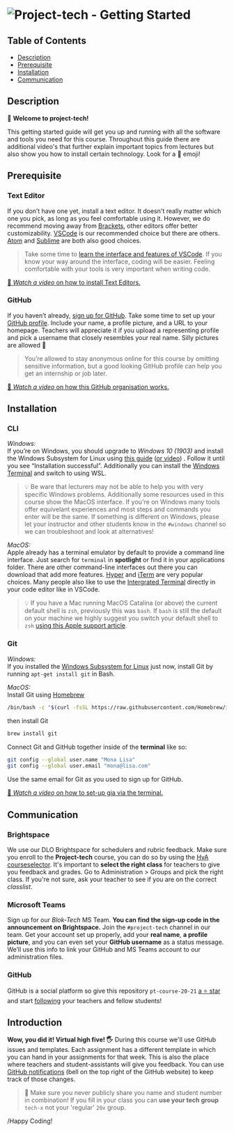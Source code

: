 # ![Project-tech - Getting Started][banner-guide]

## Table of Contents

*   [Description](#description)
*   [Prerequisite](#Prerequisite)
*   [Installation](#installation)
*   [Communication](#communication)

## Description

👋 **Welcome to project-tech!** 

This getting started guide will get you up and running with all the software and tools you need for this course. Throughout this guide there are additional video's that further explain important topics from lectures but also show you how to install certain technology. Look for a 🎦 emoji!

## Prerequisite

### Text Editor

If you don’t have one yet, install a text editor. It doesn't really matter which one you pick, as long as you feel comfortable using it. However, we do recommend moving away from [Brackets](http://brackets.io/), other editors offer better customizability. [VSCode](https://code.visualstudio.com/) is our recommended choice but there are others.  [Atom](https://atom.io) and [Sublime](https://www.sublimetext.com) are both also good choices. 

> Take some time to [learn the interface and features of VSCode][learnvs]. If you know your way around the interface, coding will be easier. Feeling comfortable with your tools is very important when writing code.

[🎦 _Watch a video_ on how to install Text Editors.][videotext]

### GitHub

If you haven’t already, [sign up for
GitHub](https://help.github.com/articles/signing-up-for-a-new-github-account/). Take some time to set up your [GitHub profile](https://github.com/settings/profile).
Include your name, a profile picture, and a URL to your homepage. Teachers will appreciate it if you upload a representing profile and pick a username that closely resembles your real name. Silly pictures are allowed 🤪

> You’re allowed to stay anonymous online for this course by omitting sensitive information, but a good looking GitHub profile can help you get an internship or job later. 

[🎦 _Watch a video_ on how this GitHub organisation works.][videoorg]

## Installation

### CLI

*Windows:*  
If you’re on Windows, you should upgrade to _Windows 10 (1903)_ and install the Windows Subsystem for Linux using [this guide](https://www.howtogeek.com/249966/how-to-install-and-use-the-linux-bash-shell-on-windows-10/) ([or video](https://www.youtube.com/watch?v=Cvrqmq9A3tA))
. Follow it until you see “Installation successful”. Additionally you can install the [Windows Terminal][terminal] and switch to using WSL.

> 💡 Be ware that lecturers may not be able to help you with very specific Windows problems. Additionally some resources used in this course show the MacOS interface. If you're on Windows many tools offer equivelant experiences and most steps and commands you enter will be the same. If something is different on Windows, please let your instructor and other students know in the `#windows` channel so we can troubleshoot and look at alternatives!

*MacOS:*  
Apple already has a terminal emulator by default to provide a command line interface. Just search for `terminal` in **spotlight** or find it in your applications folder. There are other command-line interfaces out there you can download that add more features. [Hyper](https://hyper.is/) and [iTerm](https://iterm2.com/) are very popular choices. Many people also like to use the [Intergrated Terminal](https://code.visualstudio.com/docs/editor/integrated-terminal) directly in your code editor like in VSCode.

> 💡 If you have a Mac running MacOS Catalina (or above) the current default shell is `zsh`, previously this was `bash`. If `bash` is still the default on your machine we highly suggest you switch your default shell to `zsh` [using this Apple support article](https://support.apple.com/en-us/HT208050).

### Git

*Windows:*  
If you installed the [Windows Subsystem for Linux](#subshell) just now, install Git by running `apt-get install git` in Bash.

*MacOS:*  
Install Git using [Homebrew](https://brew.sh/)

```sh
/bin/bash -c "$(curl -fsSL https://raw.githubusercontent.com/Homebrew/install/HEAD/install.sh)"
```

then install Git

```sh
brew install git
```

Connect Git and GitHub together inside of the **terminal** like so:

```sh
git config --global user.name "Mona Lisa"
git config --global user.email "mona@lisa.com"
```

Use the same email for Git as you used to sign up for GitHub.

[🎦 _Watch a video_ on how to set-up gia via the terminal.][videogit]


## Communication

### Brightspace

We use our DLO Brightspace for schedulers and rubric feedback. Make sure you enroll to the **Project-tech** course, you can do so by using the [HvA courseselector][course]. It's important to **select the right class** for teachers to give you feedback and grades. Go to Administration > Groups and pick the right class. If you're not sure, ask your teacher to see if you are on the correct _classlist_.

### Microsoft Teams

Sign up for our _Blok-Tech_ MS Team. **You can find the sign-up code in the announcement on Brightspace.** Join the `#project-tech` channel in our team. Get your account set up properly, add your  **real name**, **a profile picture**, and you can even set your **GitHub username** as a status message. We’ll use this info to link your GitHub and MS Teams account to our administration files.

### GitHub

GitHub is a social platform so give this repository `pt-course-20-21` [a ⭐ star][star] and start [following][follow] your teachers and fellow students!


## Introduction

**Wow, you did it! Virtual high five! 🖐** During this course we'll use GitHub issues and templates. Each assignment has a different template in which you can hand in your assignments for that week. This is also the place where teachers and student-assistants will give you feedback. You can use [GitHub notifications][notifications] (bell on the top right of the GitHub website) to keep track of those changes.

> 🚨 Make sure you never publicly share you name and student number in combination! If you fill in your class you can **use your tech group** `tech-x` not your 'regular' `20x` group.

/Happy Coding!

[banner-guide]: https://cmda-bt.github.io/pt-course-20-21/assets/banner-guide.svg
[examples]: examples
[stackoverflow]: https://stackoverflow.com
[duckduckgo]: https://duckduckgo.com
[synopsis]: #synopsis
[terminal]: https://github.com/microsoft/terminal

[notifications]: https://help.github.com/en/github/managing-subscriptions-and-notifications-on-github/configuring-notifications
[course]: https://courseselector.mijnhva.nl/nl#/CourseSelector/78076118-8f51-e911-a82e-000d3a29a761/2019-2020
[star]: https://docs.github.com/en/free-pro-team@latest/github/getting-started-with-github/saving-repositories-with-stars
[follow]: https://docs.github.com/en/free-pro-team@latest/github/getting-started-with-github/following-people
[videoask]: https://www.youtube.com/watch?v=0CARthL2RPo
[videotext]: https://www.youtube.com/watch?v=a2A_AGAnNjQ
[videoorg]: https://www.youtube.com/watch?v=8w69jLPpPXM
[videogit]: https://www.youtube.com/watch?v=Qq39mizx5kE
[issues]: https://github.com/cmda-bt/pt-course-20-21/issues/new/choose
[learnvs]: https://code.visualstudio.com/learntocode
